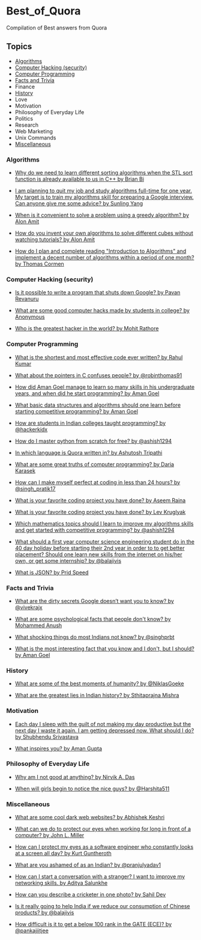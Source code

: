 # Best_of_Quora
Compilation of Best answers from Quora 

## Topics
* [Algorithms](https://github.com/vaibhav1729/Best_of_Quora/blob/master/README.md#algorithms)
* [Computer Hacking (security)](https://github.com/vaibhav1729/Best_of_Quora#computer-hacking-security)
* [Computer Programming](https://github.com/vaibhav1729/Best_of_Quora/blob/master/README.md#computer-programming)
* [Facts and Trivia](https://github.com/vaibhav1729/Best_of_Quora/blob/master/README.md#facts-and-trivia)
* Finance
* [History](https://github.com/vaibhav1729/Best_of_Quora/blob/master/README.md#history)
* Love
* Motivation
* Philosophy of Everyday Life
* Politics
* Research
* Web Marketing
* Unix Commands
* [Miscellaneous](https://github.com/vaibhav1729/Best_of_Quora/blob/master/README.md#miscellaneous)

### Algorithms

* [Why do we need to learn different sorting algorithms when the STL sort function is already available to us in C++ by Brian Bi](https://www.quora.com/Why-do-we-need-to-learn-different-sorting-algorithms-when-the-STL-sort-function-is-already-available-to-us-in-C%2B%2B/answer/Brian-Bi?share=8e9fa97f)

* [I am planning to quit my job and study algorithms full-time for one year. My target is to train my algorithms skill for preparing a Google interview. Can anyone give me some advice? by Sunling Yang](https://www.quora.com/I-am-planning-to-quit-my-job-and-study-algorithms-full-time-for-one-year-My-target-is-to-train-my-algorithms-skill-for-preparing-a-Google-interview-Can-anyone-give-me-some-advice/answer/Sunling-Yang?share=dbb5d367)

* [When is it convenient to solve a problem using a greedy algorithm? by Alon Amit](https://www.quora.com/When-is-it-convenient-to-solve-a-problem-using-a-greedy-algorithm/answer/Alon-Amit?share=07862022)

* [How do you invent your own algorithms to solve different cubes without watching tutorials? by Alon Amit](https://www.quora.com/How-do-you-invent-your-own-algorithms-to-solve-different-cubes-without-watching-tutorials/answer/Alon-Amit?share=1029103c)

* [How do I plan and complete reading "Introduction to Algorithms" and implement a decent number of algorithms within a period of one month? by Thomas Cormen](https://www.quora.com/How-do-I-plan-and-complete-reading-Introduction-to-Algorithms-and-implement-a-decent-number-of-algorithms-within-a-period-of-one-month/answer/Thomas-Cormen-1?share=76594b5d)

### Computer Hacking (security)

* [Is it possible to write a program that shuts down Google? by Pavan Revanuru](https://www.quora.com/Is-it-possible-to-write-a-program-that-shuts-down-Google/answer/Pavan-Revanuru?share=2949d4c3)

* [What are some good computer hacks made by students in college? by Anonymous](https://www.quora.com/What-are-some-good-computer-hacks-made-by-students-in-college/answers/5954955?share=eedf8fcd)

* [Who is the greatest hacker in the world? by Mohit Rathore](https://www.quora.com/Who-is-the-greatest-hacker-in-the-world/answer/Mohit-Rathore-4?share=08d81471)


### Computer Programming

* [What is the shortest and most effective code ever written? by Rahul Kumar](https://www.quora.com/What-is-the-shortest-and-most-effective-code-ever-written/answer/Rahul-Kumar-6717?share=bc4d2096)

* [What about the pointers in C confuses people? by @robinthomas91](https://www.quora.com/What-about-the-pointers-in-C-confuses-people/answer/Robin-Thomas-16?share=35bc560c)

* [How did Aman Goel manage to learn so many skills in his undergraduate years, and when did he start programming? by Aman Goel](https://www.quora.com/How-did-Aman-Goel-manage-to-learn-so-many-skills-in-his-undergraduate-years-and-when-did-he-start-programming/answer/Aman-Goel-9?share=d51e7b16)

* [What basic data structures and algorithms should one learn before starting competitive programming? by Aman Goel](https://www.quora.com/What-basic-data-structures-and-algorithms-should-one-learn-before-starting-competitive-programming/answer/Aman-Goel-9?share=3077b39d)

* [How are students in Indian colleges taught programming? by @hackerkidx](https://www.quora.com/How-are-students-in-Indian-colleges-taught-programming/answer/Vishnu-Subrahmaniam?share=41d74af0)

* [How do I master python from scratch for free? by @ashish1294](https://www.quora.com/How-do-I-master-python-from-scratch-for-free/answer/Ashish-Kedia?share=7a90af46)

* [In which language is Quora written in? by Ashutosh Tripathi](https://www.quora.com/In-which-language-is-Quora-written-in/answer/Ashutosh-Tripathi-157?share=5484c18c)

* [What are some great truths of computer programming? by Daria Karasek](https://www.quora.com/What-are-some-great-truths-of-computer-programming/answer/Daria-Karasek?share=ad752d3c)

* [How can I make myself perfect at coding in less than 24 hours? by @singh_pratik17](https://www.quora.com/How-can-I-make-myself-perfect-at-coding-in-less-than-24-hours/answer/Pratik-Singh-72?share=0eb1009d)

* [What is your favorite coding project you have done? by Aseem Raina](https://www.quora.com/What-is-your-favorite-coding-project-you-have-done/answer/Aseem-Raina-2?share=ffa6e66c)

* [What is your favorite coding project you have done? by Lev Kruglyak](https://www.quora.com/What-is-your-favorite-coding-project-you-have-done/answer/Lev-Kruglyak?share=da3c047b)

* [Which mathematics topics should I learn to improve my algorithms skills and get started with competitive programming? by @ashish1294](https://www.quora.com/Which-mathematics-topics-should-I-learn-to-improve-my-algorithms-skills-and-get-started-with-competitive-programming/answer/Ashish-Kedia?share=7beca3f8)

* [What should a first year computer science engineering student do in the 40 day holiday before starting their 2nd year in order to to get better placement? Should one learn new skills from the internet on his/her own, or get some internship? by @balajivis](https://www.quora.com/What-should-a-first-year-computer-science-engineering-student-do-in-the-40-day-holiday-before-starting-their-2nd-year-in-order-to-to-get-better-placement-Should-one-learn-new-skills-from-the-internet-on-his-her-own-or-get-some-internship/answer/Balaji-Viswanathan-2?share=97c25ff1)

* [What is JSON? by Prid Speed](https://www.quora.com/What-is-JSON-2/answers/50464172?share=8534699f)


### Facts and Trivia

* [What are the dirty secrets Google doesn’t want you to know? by @vivekrajx](https://www.quora.com/What-are-the-dirty-secrets-Google-doesn%E2%80%99t-want-you-to-know/answer/Vivek-Raj-101?share=403363ec)

* [What are some psychological facts that people don't know? by Mohammed Anush](https://www.quora.com/What-are-some-psychological-facts-that-people-dont-know-1/answer/Mohammed-Anush-1?share=0a1b74a5)

* [What shocking things do most Indians not know? by @singhprbt](https://www.quora.com/What-shocking-things-do-most-Indians-not-know/answer/Prabhat-G-Singh?share=74535894)

* [What is the most interesting fact that you know and I don't, but I should? by Aman Goel](https://www.quora.com/What-is-the-most-interesting-fact-that-you-know-and-I-dont-but-I-should/answer/Aman-Goel-9?share=1301b44e)

### History

* [What are some of the best moments of humanity? by @NiklasGoeke](https://www.quora.com/What-are-some-of-the-best-moments-of-humanity/answer/Niklas-G%C3%B6ke?share=0c9c7167)

* [What are the greatest lies in Indian history? by Sthitaprajna Mishra](https://www.quora.com/What-are-the-greatest-lies-in-Indian-history/answer/Sthitaprajna-Mishra-2?share=4e0db8b3)

### Motivation

* [Each day I sleep with the guilt of not making my day productive but the next day I waste it again. I am getting depressed now. What should I do? by Shubhendu Srivastava](https://www.quora.com/Each-day-I-sleep-with-the-guilt-of-not-making-my-day-productive-but-the-next-day-I-waste-it-again-I-am-getting-depressed-now-What-should-I-do/answer/Shubhendu-Srivastava?share=71cb30e2)

* [What inspires you? by Aman Gupta](https://www.quora.com/What-inspires-you-4/answer/Aman-Gupta-305?share=7bf6ee77)

### Philosophy of Everyday Life

* [Why am I not good at anything? by Nirvik A. Das](https://www.quora.com/Why-am-I-not-good-at-anything-1/answer/Nirvik-A-Das?share=ef06f6ff)

* [When will girls begin to notice the nice guys? by @Harshita511](https://www.quora.com/When-will-girls-begin-to-notice-the-nice-guys/answer/Harshita-Sharma-38?share=cb1ee219)

### Miscellaneous

* [What are some cool dark web websites? by Abhishek Keshri](https://www.quora.com/What-are-some-cool-dark-web-websites/answer/Abhishek-Keshri-7?share=9bdfa180)

* [What can we do to protect our eyes when working for long in front of a computer? by John L. Miller](https://www.quora.com/What-can-we-do-to-protect-our-eyes-when-working-for-long-in-front-of-a-computer/answer/John-L-Miller?share=f881c868)

* [How can I protect my eyes as a software engineer who constantly looks at a screen all day? by Kurt Guntheroth](https://www.quora.com/How-can-I-protect-my-eyes-as-a-software-engineer-who-constantly-looks-at-a-screen-all-day/answer/Kurt-Guntheroth-1?share=248b6db6)

* [What are you ashamed of as an Indian? by @pranjulyadav1](https://www.quora.com/What-are-you-ashamed-of-as-an-Indian/answer/Pranjul-Yadav-1?share=8573a5ce)

* [How can I start a conversation with a stranger? I want to improve my networking skills. by Aditya Salunkhe](https://www.quora.com/How-can-I-start-a-conversation-with-a-stranger-I-want-to-improve-my-networking-skills/answer/Aditya-Salunkhe-3?share=223d5670)

* [How can you describe a cricketer in one photo? by Sahil Dev](https://www.quora.com/How-can-you-describe-a-cricketer-in-one-photo/answer/Sahil-Dev-3?share=630dd4b5)

* [Is it really going to help India if we reduce our consumption of Chinese products? by @balajivis](https://www.quora.com/Is-it-really-going-to-help-India-if-we-reduce-our-consumption-of-Chinese-products/answer/Balaji-Viswanathan-2?share=243b71ce)

* [How difficult is it to get a below 100 rank in the GATE (ECE)? by @pankajiitjee](https://www.quora.com/How-difficult-is-it-to-get-a-below-100-rank-in-the-GATE-ECE/answer/Pankaj-Agarwal-167?share=c35a2a09)


